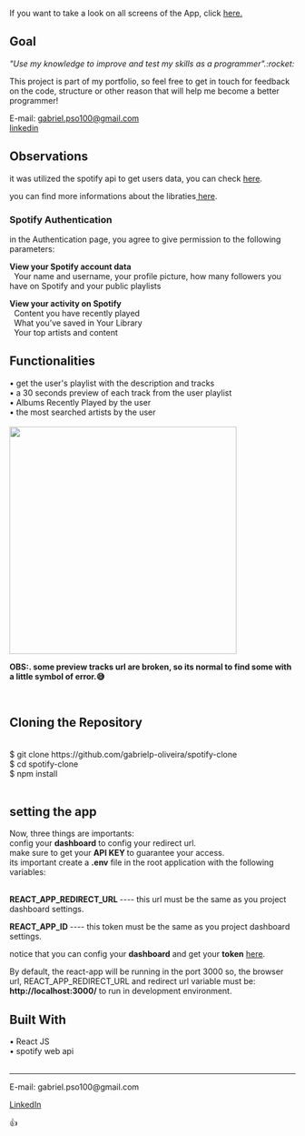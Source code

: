 <p> If you want to take a look on all screens of the App, click <a href="https://spotify---clone.herokuapp.com/" target="_blank">here.</a></p>
<h2>Goal</h2> 
<p><i>"Use my knowledge to improve and test my skills as a programmer".:rocket:</i></p>

<p>This project is part of my portfolio, so feel free to get in touch for feedback on the code, structure or other reason that will help me become a better programmer!</p>

<span>E-mail: <a>gabriel.pso100@gmail.com</a ></span><br>
<span><a target="_blank" href="https://www.linkedin.com/in/gabriel-97-oliveira">linkedin</a></span><br>

<h2>Observations</h2>
<p>it was utilized the spotify api to get users data, you can check <a target="_blank" href="https://github.com/thelinmichael/spotify-web-api-node"> here</a>.</p><p>you can find more informations about the libraties<a target="_blank" href="https://developer.spotify.com/documentation/web-api/libraries/"> here</a>.</p>
<h3>Spotify Authentication</h3>
<p>in the Authentication page, you agree to give permission to the following parameters:</p>

<strong>View your Spotify account data</strong><br>
<span>&nbsp;&nbsp;Your name and username, your profile picture, how many followers you have on Spotify and your public playlists</span>

<strong>View your activity on Spotify</strong><br>
<spa>&nbsp;&nbsp;Content you have recently played</span><br>
<span>&nbsp;&nbsp;What you’ve saved in Your Library</span><br>
<span>&nbsp;&nbsp;Your top artists and content</span><br>
	
<h2>Functionalities</h2>
• get the user's playlist with the description and tracks<br>
• a 30 seconds preview of each track from the user playlist<br>
• Albums Recently Played by the user<br>
• the most searched artists by the user<br><br>


<img src="giff-preview.gif" width="400"  alt="">

<strong>OBS:. some preview tracks url are broken, so its normal to find some with a little symbol of error.:sweat_smile:</strong>


<br>
<h2>Cloning the Repository</h2><br>
<span>$ git clone https://github.com/gabrielp-oliveira/spotify-clone</span><br>
<span>$ cd spotify-clone</span><br>
<span>$ npm install</span><br><br>

<h2>setting the app</h2>
Now, three things are importants:<br>
config your <strong>dashboard</strong> to config your redirect url.<br>
make sure to get your <strong>API KEY </strong>to guarantee your access.<br>
its important create a <strong>.env</strong>  file in the root application with the following variables:<br><br>

<strong>REACT_APP_REDIRECT_URL </strong> <i>---- </i>this url must be the same as you project dashboard settings.<br>

<strong>REACT_APP_ID </strong> <i>---- </i>this token must be the same as you project dashboard settings.<br>

 notice that you can config your <strong>dashboard</strong> and get your <strong>token</strong> <a target="_blank" href="https://developer.spotify.com/dashboard/">here</a>.

<p>By default, the react-app will be running in the port 3000 so, the browser url, REACT_APP_REDIRECT_URL and redirect url variable must be: <Strong>http://localhost:3000/</strong> to run in development environment.</p>

<h2>Built With</h2>
<span>• React JS </span><br>
<span>• spotify web api</span><br><br>

<hr>
<span>E-mail: <a>gabriel.pso100@gmail.com</a ></span><br>

<span><a href ="http://www.linkedin.com/in/gabriel-97-oliveira" target="_blank">LinkedIn</a> </span><br>

:thumbsup:
